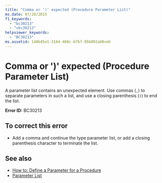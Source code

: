 ```yaml
---
title: "Comma or ')' expected (Procedure Parameter List)"
ms.date: 07/20/2015
f1_keywords: 
  - "bc30213"
  - "vbc30213"
helpviewer_keywords: 
  - "BC30213"
ms.assetid: 140b45e1-316d-460c-b7b7-95b092a98ceb
---
```

# Comma or ')' expected (Procedure Parameter List)
A parameter list contains an unexpected element. Use commas (`,`) to separate parameters in such a list, and use a closing parenthesis (`)`) to end the list.  
  
 **Error ID:** BC30213  
  
## To correct this error  
  
- Add a comma and continue the type parameter list, or add a closing parenthesis character to terminate the list.  
  
## See also

- [How to: Define a Parameter for a Procedure](../programming-guide/language-features/procedures/how-to-define-a-parameter-for-a-procedure.md)
- [Parameter List](../language-reference/statements/parameter-list.md)

